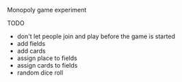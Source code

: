 Monopoly game experiment

TODO

- don't let people join and play before the game is started
- add fields
- add cards
- assign place to fields
- assign cards to fields
- random dice roll